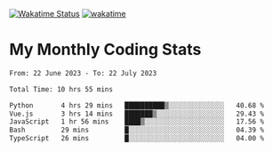 [![Wakatime Status](https://github.com/noopurphalak/noopurphalak/workflows/wakatime-status-update/badge.svg)](https://github.com/noopurphalak/noopurphalak/actions/workflows/main.yml)
[![wakatime](https://wakatime.com/badge/user/80ace140-ef40-4fdd-b8ed-f3be3d2e1aea.svg)](https://wakatime.com/@80ace140-ef40-4fdd-b8ed-f3be3d2e1aea)

# My Monthly Coding Stats

<!--START_SECTION:waka-->

```txt
From: 22 June 2023 - To: 22 July 2023

Total Time: 10 hrs 55 mins

Python       4 hrs 29 mins   ██████████▒░░░░░░░░░░░░░░   40.68 %
Vue.js       3 hrs 14 mins   ███████▒░░░░░░░░░░░░░░░░░   29.43 %
JavaScript   1 hr 56 mins    ████▒░░░░░░░░░░░░░░░░░░░░   17.56 %
Bash         29 mins         █░░░░░░░░░░░░░░░░░░░░░░░░   04.39 %
TypeScript   26 mins         █░░░░░░░░░░░░░░░░░░░░░░░░   04.00 %
```

<!--END_SECTION:waka-->
